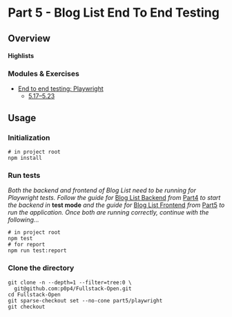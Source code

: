 # Part 5 - Blog List End To End Testing

## Overview

#### Highlists

### Modules & Exercises

- [End to end testing: Playwright](https://fullstackopen.com/en/part5/end_to_end_testing_playwright)
  - [5.17–5.23](https://fullstackopen.com/en/part5/end_to_end_testing_playwright#exercises-5-17-5-23)

## Usage

### Initialization

```shell
# in project root
npm install
```

### Run tests

_Both the backend and frontend of Blog List need to be running for Playwright tests._
_Follow the guide for_ [Blog List Backend](../../part4/bloglist-backend/) _from_ [Part4](../../part4/) _to start the backend in_ **test mode** _and the guide for_ [Blog List Frontend](../bloglist-frontend/) _from_ [Part5](../) _to run the application._
_Once both are running correctly, continue with the following..._

```shell
# in project root
npm test
# for report
npm run test:report
```

### Clone the directory

```shell
git clone -n --depth=1 --filter=tree:0 \
  git@github.com:p0p4/Fullstack-Open.git
cd Fullstack-Open
git sparse-checkout set --no-cone part5/playwright
git checkout
```
